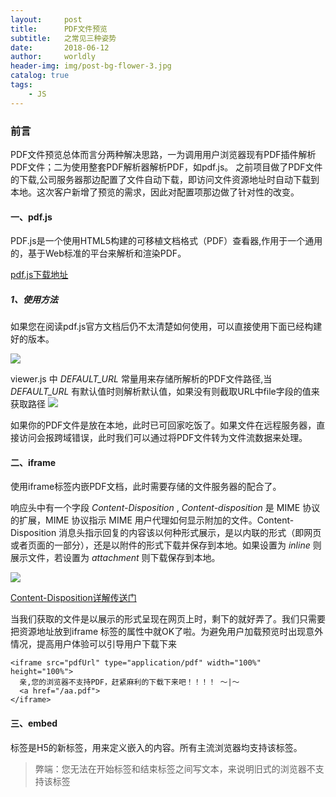 ```yaml
---
layout:     post
title:      PDF文件预览
subtitle:   之常见三种姿势
date:       2018-06-12
author:     worldly
header-img: img/post-bg-flower-3.jpg
catalog: true
tags:
    - JS
---
```



### 前言
PDF文件预览总体而言分两种解决思路，一为调用用户浏览器现有PDF插件解析PDF文件；二为使用整套PDF解析器解析PDF，如pdf.js。
之前项目做了PDF文件的下载,公司服务器那边配置了文件自动下载，即访问文件资源地址时自动下载到本地。这次客户新增了预览的需求，因此对配置项那边做了针对性的改变。

#### 一、pdf.js
PDF.js是一个使用HTML5构建的可移植文档格式（PDF）查看器,作用于一个通用的，基于Web标准的平台来解析和渲染PDF。

[pdf.js下载地址](https://github.com/mozilla/pdf.js)

##### 1、使用方法
如果您在阅读pdf.js官方文档后仍不太清楚如何使用，可以直接使用下面已经构建好的版本。

![](http://dev.fenzhitech.com/res/1723743e852b893d670ef165a28b4e26.png)

viewer.js 中 *DEFAULT_URL* 常量用来存储所解析的PDF文件路径,当 *DEFAULT_URL* 有默认值时则解析默认值，如果没有则截取URL中file字段的值来获取路径
![](http://dev.fenzhitech.com/res/3c5c697c5e78a7feb9fce80cb22606c1.png)

如果你的PDF文件是放在本地，此时已可回家吃饭了。如果文件在远程服务器，直接访问会报跨域错误，此时我们可以通过将PDF文件转为文件流数据来处理。

#### 二、iframe

使用iframe标签内嵌PDF文档，此时需要存储的文件服务器的配合了。

响应头中有一个字段 *Content-Disposition* , *Content-disposition* 是 MIME 协议的扩展，MIME 协议指示 MIME 用户代理如何显示附加的文件。Content-Disposition 消息头指示回复的内容该以何种形式展示，是以内联的形式（即网页或者页面的一部分），还是以附件的形式下载并保存到本地。如果设置为 *inline* 则展示文件，若设置为 *attachment* 则下载保存到本地。

![](http://dev.fenzhitech.com/res/7f1b6d50c764a48430d9b234dcc7ed77.png
)

[Content-Disposition详解传送门](https://developer.mozilla.org/zh-CN/docs/Web/HTTP/Headers/Content-Disposition)

当我们获取的文件是以展示的形式呈现在网页上时，剩下的就好弄了。我们只需要把资源地址放到iframe 标签的属性中就OK了啦。为避免用户加载预览时出现意外情况，提高用户体验可以引导用户下载下来

```
<iframe src="pdfUrl" type="application/pdf" width="100%" height="100%">
  亲,您的浏览器不支持PDF，赶紧麻利的下载下来吧！！！！ ～|～  
  <a href="/aa.pdf">
</iframe>
```

#### 三、embed

<embed>标签是H5的新标签，用来定义嵌入的内容。所有主流浏览器均支持该标签。

> 弊端：您无法在开始标签和结束标签之间写文本，来说明旧式的浏览器不支持该标签
